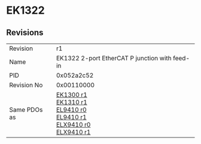 # EK1322

## Revisions
<table>
<tr>
<td>Revision</td>
<td>r1</td>
</tr>
<tr>
<td>Name</td>
<td>EK1322 2-port EtherCAT P junction with feed-in</td>
</tr>
<tr>
<td>PID</td>
<td>0x052a2c52</td>
</tr>
<tr>
<td>Revision No</td>
<td>0x00110000</td>
</tr>
<tr>
<td>Same PDOs as</td>
<td><a href="EK1300.md">EK1300 r1</a><br/><a href="EK1310.md">EK1310 r1</a><br/><a href="EL9410.md">EL9410 r0</a><br/><a href="EL9410.md">EL9410 r1</a><br/><a href="ELX9410.md">ELX9410 r0</a><br/><a href="ELX9410.md">ELX9410 r1</a></td>
</tr>
</table>
